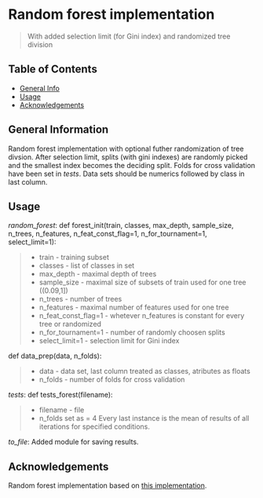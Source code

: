 # Random forest implementation 
> With added selection limit (for Gini index) and randomized tree division

## Table of Contents
* [General Info](#general-information)
* [Usage](#usage)
* [Acknowledgements](#acknowledgements)

## General Information
Random forest implementation with optional futher randomization of tree divsion. After selection limit, splits (with gini indexes) are randomly picked and the smallest index becomes the deciding split.
Folds for cross validation have been set in _tests_.
Data sets should be numerics followed by class in last column.

## Usage
_random_forest_:
def forest_init(train, classes, max_depth, sample_size, n_trees, n_features, n_feat_const_flag=1, n_for_tournament=1, select_limit=1):
>- train - training subset
>- classes - list of classes in set
>- max_depth - maximal depth of trees
>- sample_size - maximal size of subsets of train used for one tree ((0.09,1])
>- n_trees - number of trees
>- n_features - maximal number of features used for one tree
>- n_feat_const_flag=1 - whetever n_features is constant for every tree or randomized
>- n_for_tournament=1 - number of randomly choosen splits 
>- select_limit=1 - selection limit for Gini index

def data_prep(data, n_folds):
>- data - data set, last column treated as classes, atributes as floats
>- n_folds - number of folds for cross validation

_tests_:
	 def tests_forest(filename):
>- filename - file
>- n_folds set as = 4
Every last instance is the mean of results of all iterations for specified conditions.

_to_file_:
Added module for saving results.

## Acknowledgements
Random forest implementation based on [this implementation](https://machinelearningmastery.com/implement-random-forest-scratch-python/).
